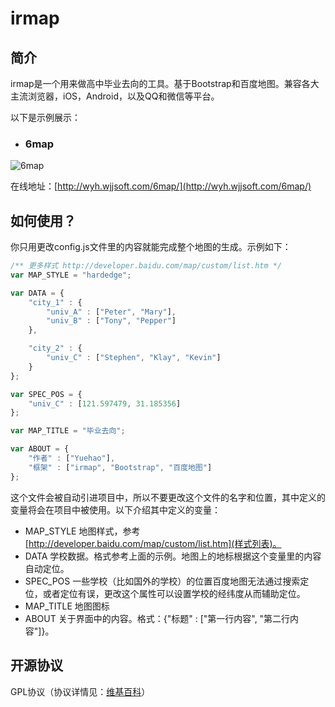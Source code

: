 # irmap

## 简介

irmap是一个用来做高中毕业去向的工具。基于Bootstrap和百度地图。兼容各大主流浏览器，iOS，Android，以及QQ和微信等平台。

以下是示例展示：

- ### 6map

![6map](http://images.cnblogs.com/cnblogs_com/yorhom/731449/o_6map.png)

在线地址：[http://wyh.wjjsoft.com/6map/](http://wyh.wjjsoft.com/6map/)


## 如何使用？

你只用更改config.js文件里的内容就能完成整个地图的生成。示例如下：

```javascript
/** 更多样式 http://developer.baidu.com/map/custom/list.htm */
var MAP_STYLE = "hardedge";

var DATA = {
	"city_1" : {
		"univ_A" : ["Peter", "Mary"],
		"univ_B" : ["Tony", "Pepper"]
	},

	"city_2" : {
		"univ_C" : ["Stephen", "Klay", "Kevin"]
	}
};

var SPEC_POS = {
	"univ_C" : [121.597479, 31.185356]
};

var MAP_TITLE = "毕业去向";

var ABOUT = {
	"作者" : ["Yuehao"],
	"框架" : ["irmap", "Bootstrap", "百度地图"]
};
```

这个文件会被自动引进项目中，所以不要更改这个文件的名字和位置，其中定义的变量将会在项目中被使用。以下介绍其中定义的变量：

- MAP_STYLE 地图样式，参考[http://developer.baidu.com/map/custom/list.htm](样式列表)。
- DATA 学校数据。格式参考上面的示例。地图上的地标根据这个变量里的内容自动定位。
- SPEC_POS 一些学校（比如国外的学校）的位置百度地图无法通过搜索定位，或者定位有误，更改这个属性可以设置学校的经纬度从而辅助定位。
- MAP_TITLE 地图图标
- ABOUT 关于界面中的内容。格式：{"标题" : ["第一行内容", "第二行内容"]}。

## 开源协议

GPL协议（协议详情见：[维基百科](https://en.wikipedia.org/wiki/GNU_General_Public_License)）